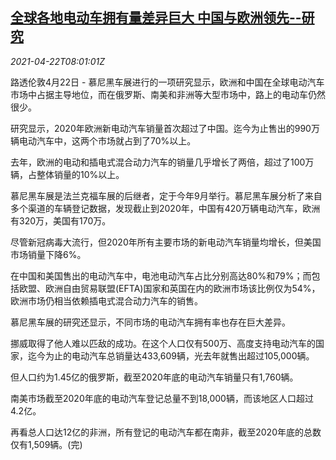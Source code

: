 <!--1619080263000-->
[全球各地电动车拥有量差异巨大 中国与欧洲领先--研究](https://cn.reuters.com/article/ev-study-china-europe-lead-0422-thur-idCNKBS2C90TF)
------

<div><i>2021-04-22T08:01:01Z</i></div><p>路透伦敦4月22日 - 慕尼黑车展进行的一项研究显示，欧洲和中国在全球电动汽车市场中占据主导地位，而在俄罗斯、南美和非洲等大型市场中，路上的电动车仍然很少。</p><p>研究显示，2020年欧洲新电动汽车销量首次超过了中国。迄今为止售出的990万辆电动汽车中，这两个市场就占到了70%以上。</p><p>去年，欧洲的电动和插电式混合动力汽车的销量几乎增长了两倍，超过了100万辆，占整体销量的10%以上。</p><p>慕尼黑车展是法兰克福车展的后继者，定于今年9月举行。慕尼黑车展分析了来自多个渠道的车辆登记数据，发现截止到2020年，中国有420万辆电动汽车，欧洲有320万，美国有170万。</p><p>尽管新冠病毒大流行，但2020年所有主要市场的新电动汽车销量均增长，但美国市场销量下降6%。</p><p>在中国和美国售出的电动汽车中，电池电动汽车占比分别高达80%和79%；而包括欧盟、欧洲自由贸易联盟(EFTA)国家和英国在内的欧洲市场该比例仅为54%，欧洲市场仍相当依赖插电式混合动力汽车的销售。</p><p>慕尼黑车展的研究还显示，不同市场的电动汽车拥有率也存在巨大差异。</p><p>挪威取得了他人难以匹敌的成功。在这个人口仅有500万、高度支持电动汽车的国家，迄今为止的电动汽车总销量达433,609辆，光去年就售出超过105,000辆。</p><p>但人口约为1.45亿的俄罗斯，截至2020年底的电动汽车销量只有1,760辆。</p><p>南美市场截至2020年底的电动汽车登记总量不到18,000辆，而该地区人口超过4.2亿。</p><p>再看总人口达12亿的非洲，所有登记的电动汽车都在南非，截至2020年底的总数仅有1,509辆。(完)</p>
